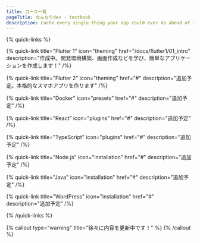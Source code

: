 ```yaml
---
title: コース一覧
pageTitle: なんなりdev - textbook
description: Cache every single thing your app could ever do ahead of time, so your code never even has to run at all.
---
```

{% quick-links %}

{% quick-link title="Flutter 1" icon="theming" href="/docs/flutter1/01_intro" description="作成中。開発環境構築、画面作成などを学び、簡単なアプリケーションを作成します！" /%}


{% quick-link title="Flutter 2" icon="theming" href="#" description="追加予定。本格的なスマホアプリを作ります" /%}


{% quick-link title="Docker" icon="presets" href="#" description="追加予定" /%}

{% quick-link title="React" icon="plugins" href="#" description="追加予定" /%}

{% quick-link title="TypeScript" icon="plugins" href="#" description="追加予定" /%}

{% quick-link title="Node.js" icon="installation" href="#" description="追加予定" /%}

{% quick-link title="Java" icon="installation" href="#" description="追加予定" /%}

{% quick-link title="WordPress" icon="installation" href="#" description="追加予定" /%}




{% /quick-links %}

{% callout type="warning" title="徐々に内容を更新中です！" %}
{% /callout %}



